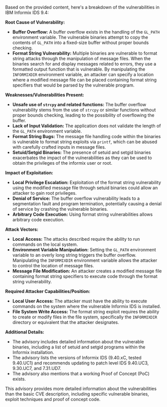 Based on the provided content, here's a breakdown of the vulnerabilities in IBM Informix IDS 9.4:

**Root Cause of Vulnerability:**

*   **Buffer Overflow:** A buffer overflow exists in the handling of the `GL_PATH` environment variable. The vulnerable binaries attempt to copy the contents of `GL_PATH` into a fixed-size buffer without proper bounds checking.
*   **Format String Vulnerability:** Multiple binaries are vulnerable to format string attacks through the manipulation of message files. When the binaries search for and display messages related to errors, they use a formatted output function that is vulnerable. By manipulating the `INFORMIXDIR` environment variable, an attacker can specify a location where a modified message file can be placed containing format string specifiers that would be parsed by the vulnerable program.

**Weaknesses/Vulnerabilities Present:**

*   **Unsafe use of `strcpy` and related functions:** The buffer overflow vulnerability stems from the use of `strcpy` or similar functions without proper bounds checking, leading to the possibility of overflowing the buffer.
*   **Lack of Input Validation:** The application does not validate the length of the `GL_PATH` environment variable.
*   **Format String Bugs:** The message file handling code within the binaries is vulnerable to format string exploits via `printf`, which can be abused with carefully crafted inputs in message files.
*   **Setuid/Setgid Binaries:** The presence of setuid and setgid binaries exacerbates the impact of the vulnerabilities as they can be used to obtain the privileges of the informix user or root.

**Impact of Exploitation:**

*   **Local Privilege Escalation:** Exploitation of the format string vulnerability using the modified message file through setuid binaries could allow an attacker to gain root privileges.
*   **Denial of Service:** The buffer overflow vulnerability leads to a segmentation fault and program termination, potentially causing a denial of service by crashing the vulnerable binaries.
*   **Arbitrary Code Execution:** Using format string vulnerabilities allows arbitrary code execution.

**Attack Vectors:**

*   **Local Access:** The attacks described require the ability to run commands on the local system.
*   **Environment Variable Manipulation:** Setting the `GL_PATH` environment variable to an overly long string triggers the buffer overflow. Manipulating the `INFORMIXDIR` environment variable allows the attacker to control the location of message files.
*   **Message File Modification:** An attacker creates a modified message file containing format string specifiers to execute code through the format string vulnerability.

**Required Attacker Capabilities/Position:**

*   **Local User Access:** The attacker must have the ability to execute commands on the system where the vulnerable Informix IDS is installed.
*   **File System Write Access:** The format string exploit requires the ability to create or modify files in the file system, specifically the `INFORMIXDIR` directory or equivalent that the attacker designates.

**Additional Details:**

*   The advisory includes detailed information about the vulnerable binaries, including a list of setuid and setgid programs within the Informix installation.
*   The advisory lists the versions of Informix IDS (9.40.xC, tested 9.40.UC1) and recommends updating to patch level IDS 9.40.UC3, 9.30.UC7, and 7.31.UD7.
*   The advisory also mentions that a working Proof of Concept (PoC) exists.

This advisory provides more detailed information about the vulnerabilities than the basic CVE description, including specific vulnerable binaries, exploit techniques and proof of concept code.